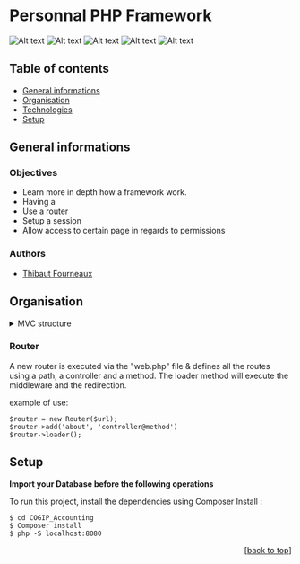# Personnal PHP Framework

![Alt text](./public/storage/php.svg) ![Alt text](./public/storage/my-sql.svg)  ![Alt text](./public/storage/mvc-architecture.svg)
![Alt text](./public/storage/html-5.svg) ![Alt text](./public/storage/css-3.svg)

## Table of contents 

* [General informations](#general-informations)
* [Organisation](#organisation)
* [Technologies](#technologies)
* [Setup](#setup)

## General informations

### Objectives 

* Learn more in depth how a framework work.
* Having a  
* Use a router
* Setup a session
* Allow access to certain page in regards to permissions

### Authors

* [Thibaut Fourneaux](https://github.com/FourneauxThibaut)

## Organisation

<details>
  <summary>MVC structure</summary>

```

    .
    ├── Controller/                     # Controller folder
    │   ├── Controller.php              # Parent class
    │   └── Validation.php              # Form validator
    │
    ├── Model/                          # Controller model
    │   ├── Model.php
    │   └── Database.php                # Database connection
    │
    ├── public/                         # Public folder
    │   ├── assets/
    │   │   ├── css/ 
    │   │   └── js/                     # Not used
    │   └── storage/
    │
    ├── Route/                          # Router folder
    │   ├── Config
    │   ├── Route.php                   # Route class & middleware
    │   ├── Router.php                  # Router logic
    │   └── web.php
    │
    ├── vendor/                         # [! Gitignore]
    │
    ├── View/                           # Views folder
    │   │    
    │   ├── error/                      # Errors folder
    │   │   ├── 404.php
    │   │   └── access_denied.php
    │   │    
    │   ├── layout/                     # Template folder
    │   │   ├── template.php
    │   │   └── admin_template.php
    │   │    
    │   └── index.php                   # Homepage
    │
    ├── .env                            # [! Gitignore]
    ├── .gitignore
    ├── .htaccess                       # Redirection logic
    ├── composer.json                   # Composer dependency list
    ├── composer.lock
    ├── index.php                       # Main loader application
    └── README.md                       # --[*Your are here*]--
    .
 
```
</details> 

### **Router** &nbsp;

A new router is executed via the "web.php" file & defines all the routes using a path, a controller and a method. 
The loader method will execute the middleware and the redirection.
 
example of use:  
```
$router = new Router($url);
$router->add('about', 'controller@method')
$router->loader();
```

## Setup

  **Import your Database before the following operations**

To run this project, install the dependencies using Composer Install :

```
$ cd COGIP_Accounting 
$ Composer install
$ php -S localhost:8080
```

<p align="right">[<a href="#top">back to top</a>]</p>                                    
